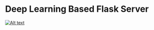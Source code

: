 # Deep Learning Based Flask Server


[![Alt text](https://github.com/Mr-TalhaIlyas/YOLO_v2/blob/master/screens/yolov2.gif)](https://www.youtube.com/watch?v=ycL7oE3h_m4)
